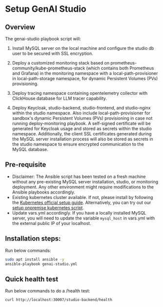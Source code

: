 # Setup GenAI Studio

## Overview

The genai-studio playbook script will:

1. Install MySQL server on the local machine and configure the studio db user to be secured with SSL encryption.
 
2. Deploy a customized monitoring stack based on prometheus-community/kube-prometheus-stack (which contains both Prometheus and Grafana) in the monitoring namespace with a local-path-provisioner in local-path-storage namespace, for dynamic Persistent Volumes (PVs) provisioning.

3. Deploy tracing namespace containing opentelemetry collector with ClickHouse database for LLM tracer capability.
4. Deploy Keycloak, studio-backend, studio-frontend, and studio-nginx within the studio namespace. Also include local-path-provisioner for sandbox's dynamic Persistent Volumes (PVs) provisioning in case not running deploy-monitoring playbook. A self-signed certificate will be generated for Keycloak usage and stored as secrets within the studio namespace. Additionally, the client SSL certificates generated during the MySQL server installation process will also be stored as secrets in the studio namespace to ensure encrypted communication to the MySQL database.

## Pre-requisite

- Disclaimer: The Ansible script has been tested on a fresh machine without any pre-existing MySQL server installation, studio, or monitoring deployment. Any other environment might require modifications to the Ansible playbooks accordingly.
- Existing kubernetes cluster available. If not, please install by following the [Kubernetes official setup guide](https://kubernetes.io/docs/setup/). Alternatively, you can try out our [setup onpremise kubernetes script](../setup-onpremise-kubernetes/readme.md).
- Update vars.yml accordingly. If you have a locally installed MySQL server, you will need to update the variable `mysql_host` in vars.yml with the external public IP of your localhost. 

## Installation steps:

Run below commands:
```sh
sudo apt install ansible -y
ansible-playbook genai-studio.yml
```

## Quick health test

Run below commands to do a /health test:
```sh
curl http://localhost:30007/studio-backend/health
```
